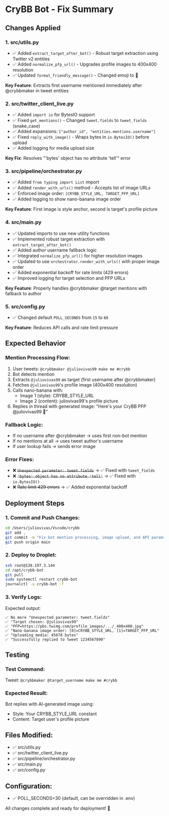 # CryBB Bot - Fix Summary

## Changes Applied

### 1. **src/utils.py**

- ✅ Added `extract_target_after_bot()` - Robust target extraction using Twitter v2 entities
- ✅ Added `normalize_pfp_url()` - Upgrades profile images to 400x400 resolution
- ✅ Updated `format_friendly_message()` - Changed emoji to 🍼

**Key Feature**: Extracts first username mentioned immediately after @crybbmaker in tweet entities

### 2. **src/twitter_client_live.py**

- ✅ Added `import io` for BytesIO support
- ✅ Fixed `get_mentions()` - Changed `tweet.fields` to `tweet_fields` (snake_case)
- ✅ Added expansions: `["author_id", "entities.mentions.username"]`
- ✅ Fixed `reply_with_image()` - Wraps bytes in `io.BytesIO()` before upload
- ✅ Added logging for media upload size

**Key Fix**: Resolves "'bytes' object has no attribute 'tell'" error

### 3. **src/pipeline/orchestrator.py**

- ✅ Added `from typing import List` import
- ✅ Added `render_with_urls()` method - Accepts list of image URLs
- ✅ Enforced image order: `[CRYBB_STYLE_URL, TARGET_PFP_URL]`
- ✅ Added logging to show nano-banana image order

**Key Feature**: First image is style anchor, second is target's profile picture

### 4. **src/main.py**

- ✅ Updated imports to use new utility functions
- ✅ Implemented robust target extraction with `extract_target_after_bot()`
- ✅ Added author username fallback logic
- ✅ Integrated `normalize_pfp_url()` for higher resolution images
- ✅ Updated to use `orchestrator.render_with_urls()` with proper image order
- ✅ Added exponential backoff for rate limits (429 errors)
- ✅ Improved logging for target selection and PFP URLs

**Key Feature**: Properly handles @crybbmaker @target mentions with fallback to author

### 5. **src/config.py**

- ✅ Changed default `POLL_SECONDS` from `15` to `60`

**Key Feature**: Reduces API calls and rate limit pressure

## Expected Behavior

### Mention Processing Flow:

1. User tweets: `@crybbmaker @juliovivas99 make me #crybb`
2. Bot detects mention
3. Extracts `@juliovivas99` as target (first username after @crybbmaker)
4. Fetches `@juliovivas99`'s profile image (400x400 resolution)
5. Calls nano-banana with:
   - Image 1 (style): CRYBB_STYLE_URL
   - Image 2 (content): juliovivas99's profile picture
6. Replies in thread with generated image: "Here's your CryBB PFP @juliovivas99 🍼"

### Fallback Logic:

- If no username after @crybbmaker → uses first non-bot mention
- If no mentions at all → uses tweet author's username
- If user lookup fails → sends error image

### Error Fixes:

- ❌ ~~`Unexpected parameter: tweet.fields`~~ → ✅ Fixed with `tweet_fields`
- ❌ ~~`'bytes' object has no attribute 'tell'`~~ → ✅ Fixed with `io.BytesIO()`
- ❌ ~~Rate limit 429 errors~~ → ✅ Added exponential backoff

## Deployment Steps

### 1. Commit and Push Changes:

```bash
cd /Users/juliovivas/Vscode/crybb
git add .
git commit -m "Fix bot mention processing, image upload, and API params"
git push origin main
```

### 2. Deploy to Droplet:

```bash
ssh root@138.197.3.144
cd /opt/crybb-bot
git pull
sudo systemctl restart crybb-bot
journalctl -u crybb-bot -f
```

### 3. Verify Logs:

Expected output:

```
✅ No more "Unexpected parameter: tweet.fields"
✅ "Target chosen: @juliovivas99"
✅ "PFP=https://pbs.twimg.com/profile_images/.../_400x400.jpg"
✅ "Nano-banana image order: [0]=CRYBB_STYLE_URL, [1]=TARGET_PFP_URL"
✅ "Uploading media: 45678 bytes"
✅ "Successfully replied to tweet 1234567890"
```

## Testing

### Test Command:

Tweet: `@crybbmaker @target_username make me #crybb`

### Expected Result:

Bot replies with AI-generated image using:

- Style: Your CRYBB_STYLE_URL constant
- Content: Target user's profile picture

## Files Modified:

- ✅ src/utils.py
- ✅ src/twitter_client_live.py
- ✅ src/pipeline/orchestrator.py
- ✅ src/main.py
- ✅ src/config.py

## Configuration:

- ✅ POLL_SECONDS=30 (default, can be overridden in .env)

All changes complete and ready for deployment! 🚀
